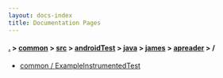 ```yaml
---
layout: docs-index
title: Documentation Pages
---
```

#### [.](./../../../../../../index) > [common](./../../../../../index) > [src](./../../../../index) > [androidTest](./../../../index) > [java](./../../index) > [james](./../index) > [apreader](./index) > **/**

- [common / ExampleInstrumentedTest](common/ExampleInstrumentedTest)
